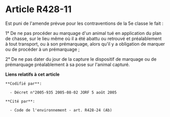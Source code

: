 # Article R428-11

Est puni de l'amende prévue pour les contraventions de la 5e classe le fait :

1° De ne pas procéder au marquage d'un animal tué en application du plan de chasse, sur le lieu même où il a été abattu ou
retrouvé et préalablement à tout transport, ou à son prémarquage, alors qu'il y a obligation de marquer ou de procéder à un
prémarquage ;

2° De ne pas dater du jour de la capture le dispositif de marquage ou de prémarquage préalablement à sa pose sur l'animal
capturé.

**Liens relatifs à cet article**

	**Codifié par**:

	  - Décret n°2005-935 2005-08-02 JORF 5 août 2005

	**Cité par**:

	  - Code de l'environnement - art. R428-24 (Ab)
